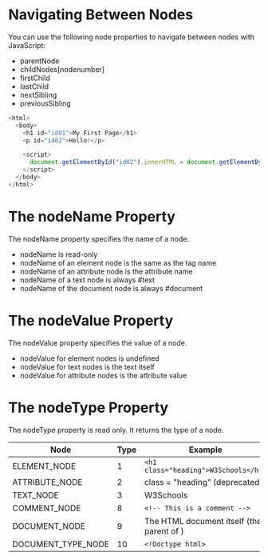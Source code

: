 # Navigating Between Nodes

You can use the following node properties to navigate between nodes with JavaScript:

- parentNode
- childNodes[nodenumber]
- firstChild
- lastChild
- nextSibling
- previousSibling

```js
<html>
  <body>
    <h1 id="id01">My First Page</h1>
    <p id="id02">Hello!</p>

    <script>
      document.getElementById("id02").innerHTML = document.getElementById("id01").childNodes[0].nodeValue;
    </script>
  </body>
</html>
```

# The nodeName Property

The nodeName property specifies the name of a node.

- nodeName is read-only
- nodeName of an element node is the same as the tag name
- nodeName of an attribute node is the attribute name
- nodeName of a text node is always #text
- nodeName of the document node is always #document

# The nodeValue Property

The nodeValue property specifies the value of a node.

- nodeValue for element nodes is undefined
- nodeValue for text nodes is the text itself
- nodeValue for attribute nodes is the attribute value

# The nodeType Property

The nodeType property is read only. It returns the type of a node.

| Node               | Type | Example                                         |
| ------------------ | ---- | ----------------------------------------------- |
| ELEMENT_NODE       | 1    | `<h1 class="heading">W3Schools</h1>`            |
| ATTRIBUTE_NODE     | 2    | class = "heading" (deprecated)                  |
| TEXT_NODE          | 3    | W3Schools                                       |
| COMMENT_NODE       | 8    | `<!-- This is a comment -->`                    |
| DOCUMENT_NODE      | 9    | The HTML document itself (the parent of <html>) |
| DOCUMENT_TYPE_NODE | 10   | `<!Doctype html>`                               |
